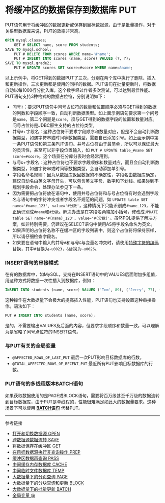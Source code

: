 # 将缓冲区的数据保存到数据库 PUT
PUT语句用于将缓冲区的数据更新或保存到目标数据源，由于是批量操作，对于关系型数据库来说，PUT的效率非常高。  
```sql
OPEN mysql.classes;
    GET # SELECT name, score FROM students;
SAVE TO mysql.school;
    PUT # DELETE FROM scores WHERE name='#name';
    PUT # INSERT INTO scores (name, score) VALUES (?, ?);
SAVE TO mysql.grade2;
    PUT # UPDATE scores SET score=#score WHERE name=&name;
```
以上示例中，将GET得到的数据PUT了三次，分别在两个库中执行了删除、插入和更新操作，三次更新都是使用的同样的数据。PUT语句在批量更新时，将数据自动以每1000行分批入库，这个数字经过作者多次测试，可以达到最佳性能。  
PUT语句支持3种格式的数据占位符，分别说明如下：
* 问号`?`：要求PUT语句中问号占位符的数量和位置顺序必须与GET得到的数据的列数和字段顺序一致，自动判断数据类型。如上面示例语句要求第一个问号是`name`，第二个问题是`score`，须与GET得到的数据字段的位置和数量对应。问号占位符是JDBC原生支持的占位符类型。
* 井号`#`+字段名：这种占位符不要求字段顺序和数量对应，但是不会自动判断数据类型，如遇字符串或时间等数据类型，需要自已添加引号。如上面示例中第一条PUT语句和第三条PUT语句。井号占位符由于最简单，所以可以保证最大的灵活性，甚至可以非字段位置输入，如 `PUT # UPDATE table_#name SET score=#score`。这个场景在分库分表时会经常用到。
* 与号`&`+字段名：这种占位符也不要求字段顺序和数量对应，而且会自动判断数据类型，如遇字符串或时间等数据类型，会自动添加单引号。
* 字段名命名规则：因为从数据库返回数据的不确定性，字段名由数据库确定，建议自动名由英文字母开头，可以包含英文字母、数字和下划线。如果碰到不规划字段命令，处理办法参见下一条。
* 因为需要把占位符放在语句中，使用井号占位符和与号占位符有时会遇到字段名与语句中的字符冲突或者字段名不规范的问题，如 `UPDATE table SET name='#name_123', value='#分数'`，这种情况下只能识别成`#name_123`，不能正确识别成`#name`和`#分数`。解决办法是在字段名两端加小括号，修改成`UPDATE table SET name='#(name)_123', value='#(分数)'`。虽然PQL提供了解决方案，如非特别需要，仍建议在SELECT语句中使用AS将字段名命名为英文。
* 如果声明的占位符名称不在缓冲区的字段列表中，则这个占位符将保持原样，所以请仔细检查字段名。
* 如果要在语句中输入的井号`#`和与号`&`与变量名冲突时，请使用[特殊字符的编码](/pql/characters.md)替换，其中`#`替换为`~u0023`，`&`替换为`~u0026`。
  
### INSERT语句的串接模式
在有的数据库中，如MySQL，支持在INSERT语句中的VALUES后面附加多组值，用这种方式将数据一次性插入到数据库，例如：
```sql
INSERT INTO students (name, score) VALUES ('Tom', 89), ('Jerry', 77), ('Ted', 91);
```
这种操作在大数据量下会极大的提高插入性能，PUT语句也支持设置这种串接操作。语法如下：
```sql
PUT # INSERT INTO students (name, score);
```
是的，不需要输出VALUES及后面的内容，但要求字段顺序和数量一致，可以理解为是省略了问号点位符的INSERT语句。

### 与PUT有关的全局变量
* `@AFFECTED_ROWS_OF_LAST_PUT` 最后一次PUT影响目标数据库的行数。
* `@TOTAL_AFFECTED_ROWS_OF_RECENT_PUT` 最近所有PUT影响目标数据库的行数。

### PUT语句的多线程版本BATCH语句
如果获取数据使用的是PAGE或BLOCK语句，需要将百万级甚至千万级的数据流转到目标数据库，由于PUT是单线程的，性能很难满足如此大的数据量要求。这种场景下可以使用 **[BATCH语句](/pql/batch.md)** 代替PUT。

---
参考链接
* [打开和切换数据源 OPEN](/pql/open.md)
* [跨数据源数据流转 SAVE](/pql/save.md)
* [将数据保存在缓冲区 GET](/pql/get.md)
* [在目标数据源执行非查询操作 PREP](/pql/prep.md)
* [缓冲区数据再查询 PASS](/pql/pass.md)
* [中间缓存内存数据库 CACHE](/pql/cache.md)
* [中间临时文件数据库 TEMP](/pql/temp.md)
* [大数据量下的分页查询 PAGE](/pql/page.md)
* [大数据量下的分块查询和更新 BLOCK](/pql/block.md)
* [大数据量下的批量更新 BATCH](/pql/batch.md)
* [全局变量 @](/pql/global.md)